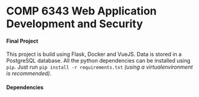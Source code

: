 # COMP 6343 Web Application Development and Security

#### Final Project
This project is build using Flask, Docker and VueJS. Data is stored in a PostgreSQL database. All the python dependencies can be installed using `pip`. Just run `pip install -r requirements.txt` *(using a virtualenvironment is recommended)*. 

#### Dependencies


